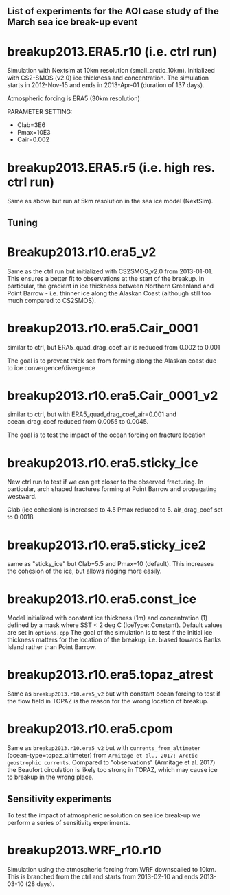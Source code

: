 ## List of experiments for the AOI case study of the March sea ice break-up event 


# breakup2013.ERA5.r10 (i.e. ctrl run)

Simulation with Nextsim at 10km resolution (small_arctic_10km). Initialized with CS2-SMOS (v2.0) ice thickness and concentration. The simulation starts in 2012-Nov-15 and ends in 2013-Apr-01 (duration of 137 days). 

Atmospheric forcing is ERA5 (30km resolution)

PARAMETER SETTING:
- Clab=3E6
- Pmax=10E3
- Cair=0.002

# breakup2013.ERA5.r5 (i.e. high res. ctrl run)
Same as above but run at 5km resolution in the sea ice model (NextSim). 

## Tuning 

# Breakup2013.r10.era5_v2

Same as the ctrl run but initialized with CS2SMOS_v2.0 from 2013-01-01. This ensures a better fit to observations at the start of the breakup. In particular, the gradient in ice thickness between Northern Greenland and Point Barrow - i.e. thinner ice along the Alaskan Coast (although still too much compared to CS2SMOS). 

# breakup2013.r10.era5.Cair_0001
similar to ctrl, but ERA5_quad_drag_coef_air is reduced from 0.002 to 0.001

The goal is to prevent thick sea from forming along the Alaskan coast due to ice convergence/divergence  

# breakup2013.r10.era5.Cair_0001_v2
similar to ctrl, but with ERA5_quad_drag_coef_air=0.001 and ocean_drag_coef reduced from 0.0055 to 0.0045. 

The goal is to test the impact of the ocean forcing on fracture location   


# breakup2013.r10.era5.sticky_ice

New ctrl run to test if we can get closer to the observed fracturing. In particular, arch shaped fractures forming at Point Barrow and propagating westward. 

Clab (ice cohesion) is increased to 4.5
Pmax reduced to 5. 
air_drag_coef set to 0.0018
 
# breakup2013.r10.era5.sticky_ice2

same as "sticky_ice" but Clab=5.5 and Pmax=10 (default). This increases the cohesion of the ice, but allows ridging more easily. 

# breakup2013.r10.era5.const_ice

Model initialized with constant ice thickness (1m) and concentration (1) defined by a mask where SST < 2 deg C (IceType::Constant). Default values are set in `options.cpp`
The goal of the simulation is to test if the initial ice thickness matters for the location of the breakup, i.e. biased towards Banks Island rather than Point Barrow.

# breakup2013.r10.era5.topaz_atrest

Same as `breakup2013.r10.era5_v2` but with constant ocean forcing to test if the flow field in TOPAZ is the reason for the wrong location of breakup. 

# breakup2013.r10.era5.cpom

Same as `breakup2013.r10.era5_v2` but with `currents_from_altimeter` (ocean-type=topaz_altimeter) from `Armitage et al., 2017: Arctic geostrophic currents`. 
Compared to "observations" (Armitage et al. 2017) the Beaufort circulation is likely too strong in TOPAZ, which may cause ice to breakup in the wrong place.


## Sensitivity experiments

To test the impact of atmospheric resolution on sea ice break-up we perform a series of sensitivity experiments. 

# breakup2013.WRF_r10.r10
Simulation using the atmospheric forcing from  WRF downscalled to 10km.  This is branched from the ctrl and starts from 2013-02-10 and ends 2013-03-10 (28 days). 

  

